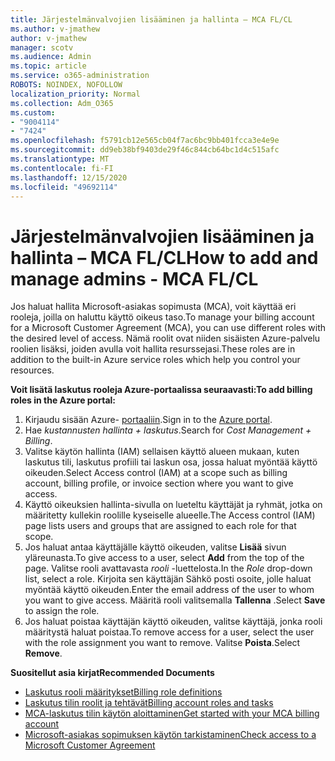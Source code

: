 ```yaml
---
title: Järjestelmänvalvojien lisääminen ja hallinta – MCA FL/CL
ms.author: v-jmathew
author: v-jmathew
manager: scotv
ms.audience: Admin
ms.topic: article
ms.service: o365-administration
ROBOTS: NOINDEX, NOFOLLOW
localization_priority: Normal
ms.collection: Adm_O365
ms.custom:
- "9004114"
- "7424"
ms.openlocfilehash: f5791cb12e565cb04f7ac6bc9bb401fcca3e4e9e
ms.sourcegitcommit: dd9eb38bf9403de29f46c844cb64bc1d4c515afc
ms.translationtype: MT
ms.contentlocale: fi-FI
ms.lasthandoff: 12/15/2020
ms.locfileid: "49692114"
---
```

# <a name="how-to-add-and-manage-admins---mca-flcl"></a><span data-ttu-id="444c3-102">Järjestelmänvalvojien lisääminen ja hallinta – MCA FL/CL</span><span class="sxs-lookup"><span data-stu-id="444c3-102">How to add and manage admins - MCA FL/CL</span></span>

<span data-ttu-id="444c3-103">Jos haluat hallita Microsoft-asiakas sopimusta (MCA), voit käyttää eri rooleja, joilla on haluttu käyttö oikeus taso.</span><span class="sxs-lookup"><span data-stu-id="444c3-103">To manage your billing account for a Microsoft Customer Agreement (MCA), you can use different roles with the desired level of access.</span></span> <span data-ttu-id="444c3-104">Nämä roolit ovat niiden sisäisten Azure-palvelu roolien lisäksi, joiden avulla voit hallita resurssejasi.</span><span class="sxs-lookup"><span data-stu-id="444c3-104">These roles are in addition to the built-in Azure service roles which help you control your resources.</span></span>

<span data-ttu-id="444c3-105">**Voit lisätä laskutus rooleja Azure-portaalissa seuraavasti:**</span><span class="sxs-lookup"><span data-stu-id="444c3-105">**To add billing roles in the Azure portal:**</span></span>

1. <span data-ttu-id="444c3-106">Kirjaudu sisään Azure- [portaaliin](https://portal.azure.com/).</span><span class="sxs-lookup"><span data-stu-id="444c3-106">Sign in to the [Azure portal](https://portal.azure.com/).</span></span>
2. <span data-ttu-id="444c3-107">Hae *kustannusten hallinta + laskutus*.</span><span class="sxs-lookup"><span data-stu-id="444c3-107">Search for *Cost Management + Billing*.</span></span>
3. <span data-ttu-id="444c3-108">Valitse käytön hallinta (IAM) sellaisen käyttö alueen mukaan, kuten laskutus tili, laskutus profiili tai laskun osa, jossa haluat myöntää käyttö oikeuden.</span><span class="sxs-lookup"><span data-stu-id="444c3-108">Select Access control (IAM) at a scope such as billing account, billing profile, or invoice section where you want to give access.</span></span>
4. <span data-ttu-id="444c3-109">Käyttö oikeuksien hallinta-sivulla on lueteltu käyttäjät ja ryhmät, jotka on määritetty kullekin roolille kyseiselle alueelle.</span><span class="sxs-lookup"><span data-stu-id="444c3-109">The Access control (IAM) page lists users and groups that are assigned to each role for that scope.</span></span>
5. <span data-ttu-id="444c3-110">Jos haluat antaa käyttäjälle käyttö oikeuden, valitse **Lisää** sivun yläreunasta.</span><span class="sxs-lookup"><span data-stu-id="444c3-110">To give access to a user, select **Add** from the top of the page.</span></span> <span data-ttu-id="444c3-111">Valitse rooli avattavasta *rooli* -luettelosta.</span><span class="sxs-lookup"><span data-stu-id="444c3-111">In the *Role* drop-down list, select a role.</span></span> <span data-ttu-id="444c3-112">Kirjoita sen käyttäjän Sähkö posti osoite, jolle haluat myöntää käyttö oikeuden.</span><span class="sxs-lookup"><span data-stu-id="444c3-112">Enter the email address of the user to whom you want to give access.</span></span> <span data-ttu-id="444c3-113">Määritä rooli valitsemalla **Tallenna** .</span><span class="sxs-lookup"><span data-stu-id="444c3-113">Select **Save** to assign the role.</span></span>
6. <span data-ttu-id="444c3-114">Jos haluat poistaa käyttäjän käyttö oikeuden, valitse käyttäjä, jonka rooli määritystä haluat poistaa.</span><span class="sxs-lookup"><span data-stu-id="444c3-114">To remove access for a user, select the user with the role assignment you want to remove.</span></span> <span data-ttu-id="444c3-115">Valitse **Poista**.</span><span class="sxs-lookup"><span data-stu-id="444c3-115">Select **Remove**.</span></span>

<span data-ttu-id="444c3-116">**Suositellut asia kirjat**</span><span class="sxs-lookup"><span data-stu-id="444c3-116">**Recommended Documents**</span></span>

- [<span data-ttu-id="444c3-117">Laskutus rooli määritykset</span><span class="sxs-lookup"><span data-stu-id="444c3-117">Billing role definitions</span></span>](https://docs.microsoft.com/azure/cost-management-billing/manage/understand-mca-roles)
- [<span data-ttu-id="444c3-118">Laskutus tilin roolit ja tehtävät</span><span class="sxs-lookup"><span data-stu-id="444c3-118">Billing account roles and tasks</span></span>](https://docs.microsoft.com/azure/cost-management-billing/manage/understand-mca-roles#billing-account-roles-and-tasks)
- [<span data-ttu-id="444c3-119">MCA-laskutus tilin käytön aloittaminen</span><span class="sxs-lookup"><span data-stu-id="444c3-119">Get started with your MCA billing account</span></span>](https://docs.microsoft.com/azure/cost-management-billing/understand/mca-overview)
- [<span data-ttu-id="444c3-120">Microsoft-asiakas sopimuksen käytön tarkistaminen</span><span class="sxs-lookup"><span data-stu-id="444c3-120">Check access to a Microsoft Customer Agreement</span></span>](https://docs.microsoft.com/azure/cost-management-billing/manage/change-credit-card?WT.mc_id=Portal-Microsoft_Azure_Support%22%20%5Cl%20%22manage-credit-cards-for-a-microsoft-customer-agreement%22%20%5Ct%20%22_blank#check-the-type-of-your-account)

